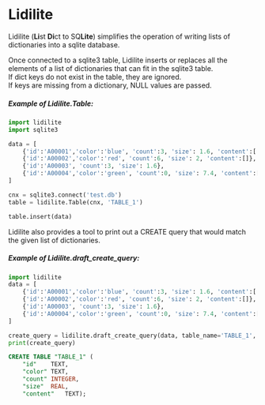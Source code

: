 # Lidilite  

Lidilite (**Li**st **Di**ct to SQ**Lite**) simplifies the operation of 
writing lists of dictionaries into a sqlite database.  

Once connected to a sqlite3 table, Lidilite inserts or replaces all the
elements of a list of dictionaries that can fit in the sqlite3 table.  
If dict keys do not exist in the table, they are ignored.  
If keys are missing from a dictionary, NULL values are passed.  

##### Example of Lidilite.Table:

```python
import lidilite
import sqlite3

data = [
    {'id':'A00001','color':'blue', 'count':3, 'size': 1.6, 'content':['stuff1','stuff2']},
    {'id':'A00002','color':'red', 'count':6, 'size': 2, 'content':[]},
    {'id':'A00003', 'count':3, 'size': 1.6},
    {'id':'A00004','color':'green', 'count':0, 'size': 7.4, 'content':['stuff1','stuff2','stuff4']},   
]

cnx = sqlite3.connect('test.db')
table = lidilite.Table(cnx, 'TABLE_1')

table.insert(data)
```
Lidilite also provides a tool to print out a CREATE query that would match
the given list of dictionaries.  

##### Example of Lidilite.draft_create_query:
```python
import lidilite
data = [
    {'id':'A00001','color':'blue', 'count':3, 'size': 1.6, 'content':['stuff1','stuff2']},
    {'id':'A00002','color':'red', 'count':6, 'size': 2, 'content':[]},
    {'id':'A00003', 'count':3, 'size': 1.6},
    {'id':'A00004','color':'green', 'count':0, 'size': 7.4, 'content':['stuff1','stuff2','stuff4']},   
]

create_query = lidilite.draft_create_query(data, table_name='TABLE_1', mode='all')
print(create_query)
```
```sql
CREATE TABLE "TABLE_1" (
	"id"	TEXT,
	"color"	TEXT,
	"count"	INTEGER,
	"size"	REAL,
	"content"	TEXT);
```

